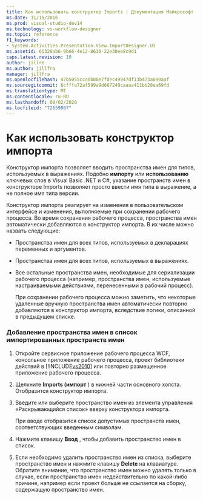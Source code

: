 ```yaml
---
title: Как использовать конструктор Imports | Документация Майкрософт
ms.date: 11/15/2016
ms.prod: visual-studio-dev14
ms.technology: vs-workflow-designer
ms.topic: reference
f1_keywords:
- System.Activities.Presentation.View.ImportDesigner.UI
ms.assetid: 61328ab6-9b66-4e12-8630-22e30ee8c9d1
caps.latest.revision: 10
author: jillre
ms.author: jillfra
manager: jillfra
ms.openlocfilehash: 47b5055cca0b00e7fdec49947df13b473a090aaf
ms.sourcegitcommit: 6cfffa72af599a9d667249caaaa411bb28ea69fd
ms.translationtype: MT
ms.contentlocale: ru-RU
ms.lasthandoff: 09/02/2020
ms.locfileid: "72659087"
---
```

# <a name="how-to-use-the-imports-designer"></a>Как использовать конструктор импорта
Конструктор импорта позволяет вводить пространства имен для типов, используемых в выражениях. Подобно **импорту** или **использованию** ключевых слов в Visual Basic .NET и C#, указание пространств имен в конструкторе Imports позволяет просто ввести имя типа в выражение, а не полное имя типа версии.

 Конструктор импорта реагирует на изменения в пользовательском интерфейсе и изменения, выполняемые при сохранении рабочего процесса. Во время сохранения рабочего процесса, пространства имен автоматически добавляются в конструктор импорта. В их числе можно назвать следующие:

- Пространства имен для всех типов, используемых в декларациях переменных и аргументов.

- Пространства имен для всех типов, используемых в выражениях.

- Все остальные пространства имен, необходимые для сериализации рабочего процесса (например, пространства имен, используемые настраиваемыми действиями, перенесенными в рабочий процесс).

  При сохранении рабочего процесса можно заметить, что некоторые удаленные вручную пространства имен автоматически повторно добавляются в конструктор импорта, вследствие логики, описанной в предыдущем списке.

### <a name="to-add-a-namespace-to-the-list-of-imported-namespaces"></a>Добавление пространства имен в список импортированных пространств имен

1. Откройте сервисное приложение рабочего процесса WCF, консольное приложение рабочего процесса, проект библиотеки действий в [!INCLUDE[vs2010](../includes/vs2010-md.md)] или повторно размещенное приложение рабочего процесса.

2. Щелкните **Imports (импорт** ) в нижней части основного холста. Отобразится конструктор импорта.

3. Введите или выберите пространство имен из элемента управления «Раскрывающийся список» вверху конструктора импорта.

     При вводе отобразится список допустимых пространств имен, соответствующих введенным символам.

4. Нажмите клавишу **Ввод** , чтобы добавить пространство имен в список.

5. Если необходимо удалить пространство имен из списка, выберите пространство имен и нажмите клавишу **Delete** на клавиатуре. Обратите внимание, что пространство имен можно удалять только в случае, если пространство имен недействительно по какой-либо причине, например если проект больше не ссылается на сборку, содержащую пространство имен.
